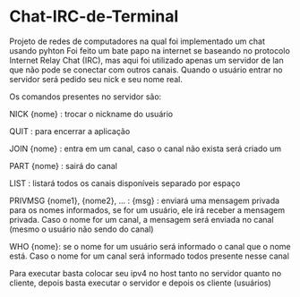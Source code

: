 # Chat-IRC-de-Terminal

Projeto de redes de computadores na qual foi implementado um chat usando pyhton
Foi feito um bate papo na internet se baseando no protocolo Internet Relay Chat (IRC),
mas aqui foi utilizado apenas um servidor de lan que não pode se conectar com outros canais.
Quando o usuário entrar no servidor será pedido seu nick e seu nome real.



Os comandos presentes no servidor são:

NICK {nome} : trocar o nickname do usuário

QUIT : para encerrar a aplicação


JOIN {nome} : entra em um canal, caso o canal não exista será criado um


PART {nome} : sairá do canal


LIST : listará todos os canais disponíveis separado por espaço 


PRIVMSG {nome1}, {nome2}, ... : {msg} : enviará uma mensagem privada para os nomes informados, se for um usuário,
ele irá receber a mensagem privada. Caso o nome for um canal, a mensagem será enviada no canal (mesmo o usuário não sendo do canal)


WHO {nome}: se o nome for um usuário será informado o canal que o nome está. Caso o nome for um canal será informado todos presente nesse canal


Para executar basta colocar seu ipv4 no host tanto no servidor quanto no cliente, depois basta executar o servidor e depois os cliente (usuários)
